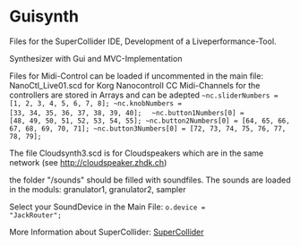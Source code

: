 # Guisynth

Files for the SuperCollider IDE,
Development of a Liveperformance-Tool.

Synthesizer with Gui and MVC-Implementation

Files for Midi-Control can be loaded if uncommented in the main file:
NanoCtl_Live01.scd  for Korg NanocontrolI 
CC Midi-Channels for the controllers are stored in Arrays and can be adepted
<code>~nc.sliderNumbers = [1, 2, 3, 4, 5, 6, 7, 8];
	~nc.knobNumbers = [33, 34, 35, 36, 37, 38, 39, 40];
</code>
<code>
	~nc.button1Numbers[0] = [48, 49, 50, 51, 52, 53, 54, 55];
	~nc.button2Numbers[0] = [64, 65, 66, 67, 68, 69, 70, 71];
	~nc.button3Numbers[0] = [72, 73, 74, 75, 76, 77, 78, 79];
</code>

The file Cloudsynth3.scd is for Cloudspeakers
which are in the same network (see http://cloudspeaker.zhdk.ch)

the folder "/sounds" should be filled with soundfiles.
The sounds are loaded in the moduls: granulator1, granulator2, sampler

Select your SoundDevice in the Main File:
<code>o.device = "JackRouter";</code>

More Information about SuperCollider:
[SuperCollider](https://supercollider.github.io/)

	